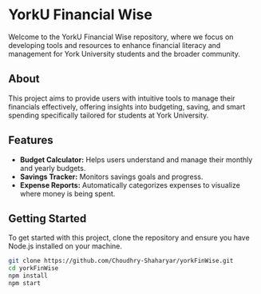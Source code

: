 # YorkU Financial Wise

Welcome to the YorkU Financial Wise repository, where we focus on developing tools and resources to enhance financial literacy and management for York University students and the broader community.

## About

This project aims to provide users with intuitive tools to manage their financials effectively, offering insights into budgeting, saving, and smart spending specifically tailored for students at York University.

## Features

- **Budget Calculator:** Helps users understand and manage their monthly and yearly budgets.
- **Savings Tracker:** Monitors savings goals and progress.
- **Expense Reports:** Automatically categorizes expenses to visualize where money is being spent.

## Getting Started

To get started with this project, clone the repository and ensure you have Node.js installed on your machine.

```bash
git clone https://github.com/Choudhry-Shaharyar/yorkFinWise.git
cd yorkFinWise
npm install
npm start
